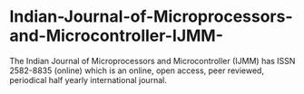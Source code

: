 # Indian-Journal-of-Microprocessors-and-Microcontroller-IJMM-
The Indian Journal of Microprocessors and Microcontroller (IJMM) has ISSN 2582-8835 (online) which is an online, open access, peer reviewed, periodical half yearly international journal.
